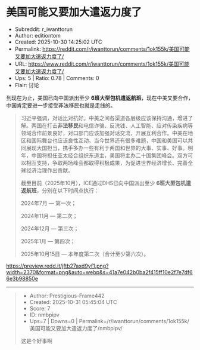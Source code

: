 # 美国可能又要加大遣返力度了

- Subreddit: r_iwanttorun
- Author: editiontom
- Created: 2025-10-30 14:25:02 UTC
- Permalink: https://reddit.com/r/iwanttorun/comments/1ok155k/美国可能又要加大遣返力度了/
- URL: https://www.reddit.com/r/iwanttorun/comments/1ok155k/美国可能又要加大遣返力度了/
- Ups: 5 | Ratio: 0.78 | Comments: 0
- Flair: 讨论


到现在为止，美国已向中国派出至少 **6班大型包机遣返航班**，现在中美又要合作，中国肯定要进一步接受非法移民也就是走线的。

> 习近平强调，对话比对抗好。中美之间各渠道各层级应该保持沟通，增进了解。两国在打击**非法移民**和电信诈骗、反洗钱、人工智能、应对传染疾病等领域合作前景良好，对口部门应该加强对话交流，开展互利合作。中美在地区和国际舞台也应该良性互动。当今世界还有很多难题，中国和美国可以共同展现大国担当，携手多办一些有利于两国和世界的大事、实事、好事。明年，中国将担任亚太经合组织东道主，美国将主办二十国集团峰会。双方可以相互支持，争取两场峰会都取得积极成果，为促进世界经济增长、完善全球经济治理作出贡献。
>
> 截至目前（2025年10月），ICE通过DHS已向中国派出至少 **6班大型包机遣返航班**，分别在以下时间点执行：
>
> 2024年7月 — 第一次；
>
> 2024年11月 — 第二次；
>
> 2024年12月 — 第三次；
>
> 2025年1月 — 第四次；
>
> 2025年10月15日 — 本年度第二次（合计至少第六次）。

<https://preview.redd.it/jftb27axd9yf1.png?width=2370&format=png&auto=webp&s=41a7e042b0ba2f415ff10e2f7e7df66e3b98850e>


---

> - Author: Prestigious-Frame442
> - Created: 2025-10-31 05:45:04 UTC
> - Score: 7
> - ID: nmbpipv
> - Ups=7 | Downs=0 | Permalink=/r/iwanttorun/comments/1ok155k/美国可能又要加大遣返力度了/nmbpipv/
>
> 这是个好事啊
